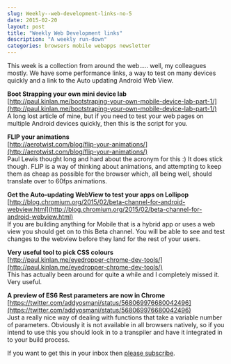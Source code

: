 ```yaml
---
slug: Weekly--web-development-links-no-5
date: 2015-02-20
layout: post
title: "Weekly Web Development links"
description: "A weekly run-down"
categories: browsers mobile webapps newsletter
---
```


This week is a collection from around the web..... well, my colleagues mostly. 
We have some performance links, a way to test on many devices quickly and a link 
to the Auto updating Android Web View.

**Boot Strapping your own mini device lab**  
[http://paul.kinlan.me/bootstraping-your-own-mobile-device-lab-part-1/](http://paul.kinlan.me/bootstraping-your-own-mobile-device-lab-part-1/)  
A long lost article of mine, but if you need to test your web pages on multiple 
Android devices quickly, then this is the script for you.

**FLIP your animations**  
[http://aerotwist.com/blog/flip-your-animations/](http://aerotwist.com/blog/flip-your-animations/)  
Paul Lewis thought long and hard about the acronym for this :) It does stick 
though. FLIP is a way of thinking about animations, and attempting to keep them 
as cheap as possible for the browser which, all being well, should translate 
over to 60fps animations.

**Get the Auto-updating WebView to test your apps on Lollipop**  
[http://blog.chromium.org/2015/02/beta-channel-for-android-webview.html](http://blog.chromium.org/2015/02/beta-channel-for-android-webview.html)  
If you are building anything for Mobile that is a hybrid app or uses a web view 
you should get on to this Beta channel. You will be able to see and test changes 
to the webview before they land for the rest of your users.

**Very useful tool to pick CSS colours**  
[http://paul.kinlan.me/eyedropper-chrome-dev-tools/](http://paul.kinlan.me/eyedropper-chrome-dev-tools/)  
This has actually been around for quite a while and I completely missed it. Very 
useful.

**A preview of ES6 Rest parameters are now in Chrome**  
[https://twitter.com/addyosmani/status/568069976680042496](https://twitter.com/addyosmani/status/568069976680042496)  
Just a really nice way of dealing with functions that take a variable number of 
parameters. Obviously it is not available in all browsers natively, so if you 
intend to use this you should look in to a transpiler and have it integrated in 
to your build process.

If you want to get this in your inbox then [please subscribe](http://www.refreshbox.co/newsletterInfo/oWesTmTrG6w).
